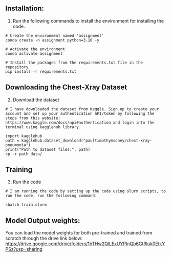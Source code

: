 ## Installation:

1. Run the following commands to install the environment for installing the code.

```shell
# Create the environment named 'assignment'
conda create -n assignment python=3.10 -y

# Activate the environment
conda activate assignment

# Install the packages from the requirements.txt file in the repository
pip install -r requirements.txt
```

## Downloading the Chest-Xray Dataset
2. Download the dataset

```shell
# I have downloaded the dataset from Kaggle. Sign up to create your account and set up your authentication API/token by following the steps from this website: https://www.kaggle.com/docs/api#authentication and login into the terminal using kagglehub library.

import kagglehub
path = kagglehub.dataset_download("paultimothymooney/chest-xray-pneumonia")
print("Path to dataset files:", path)
cp -r path data/
```

## Training
3. Run the code

```shell
# I am running the code by setting up the code using slurm scripts, to run the code, run the following command:

sbatch train.slurm
```

## Model Output weights:
You can load the model weights for both pre-trained and trained from scratch through the drive link below:
https://drive.google.com/drive/folders/1bTHw2QlLExUYPInQb6Gt9luk0EtkYPSz?usp=sharing

